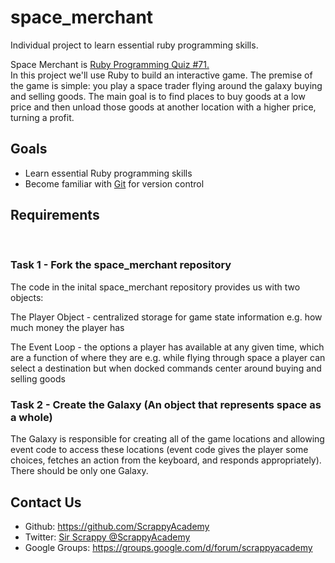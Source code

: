 space_merchant
==============

Individual project to learn essential ruby programming skills. 

Space Merchant is <a href="http://www.rubyquiz.com/quiz71.html">Ruby Programming Quiz #71.</a> <br/>
In this project we'll use Ruby to build an interactive game. The premise of the game is simple: you play a space trader flying around the galaxy buying and selling goods. The main goal is to find places to buy goods at a low price and then unload those goods at another location with a higher price, turning a profit.

<h2>Goals</h2>
<ul>
<li>Learn essential Ruby programming skills</li>
<li>Become familiar with <a href="http://git-scm.com/book">Git</a> for version control</li>
</ul>

<h2>Requirements</h2>
<br/>
<h3>Task 1 - Fork the space_merchant repository</h3>
The code in the inital space_merchant repository provides us with two objects:
<p>The Player Object - centralized storage for game state information e.g. how much money the player has</p>
<p>The Event Loop - the options a player has available at any given time, which are a function of where they are e.g. while flying through space a player can select a destination but when docked commands center around buying and selling goods</p>


<h3>Task 2 - Create the Galaxy (An object that represents space as a whole) </h3>
The Galaxy is responsible for creating all of the game locations and allowing event code to access these locations (event code gives the player some choices, fetches an action from the keyboard, and responds appropriately). 
There should be only one Galaxy. 
<h2>Contact Us</h2> 
<ul>
<li>Github: <a href="https://github.com/ScrappyAcademy">https://github.com/ScrappyAcademy</a></li>
<li>Twitter: <a href="https://twitter.com/scrappyacademy">Sir Scrappy @ScrappyAcademy</a></li>
<li>Google Groups: <a href="https://groups.google.com/d/forum/scrappyacademy">https://groups.google.com/d/forum/scrappyacademy</a>
</ul>